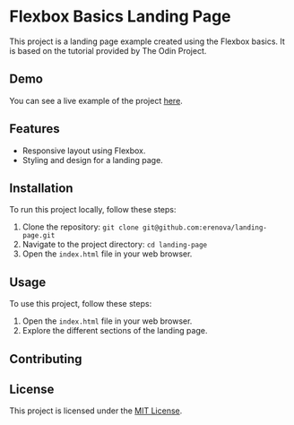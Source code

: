 # Flexbox Basics Landing Page

This project is a landing page example created using the Flexbox basics. It is based on the tutorial provided by The Odin Project.

## Demo

You can see a live example of the project [here](https://erenova.github.io/landing-page/).

## Features

- Responsive layout using Flexbox.
- Styling and design for a landing page.

## Installation

To run this project locally, follow these steps:

1. Clone the repository: `git clone git@github.com:erenova/landing-page.git`
2. Navigate to the project directory: `cd landing-page`
3. Open the `index.html` file in your web browser.

## Usage

To use this project, follow these steps:

1. Open the `index.html` file in your web browser.
2. Explore the different sections of the landing page.

## Contributing

## License

This project is licensed under the [MIT License](LICENSE).

